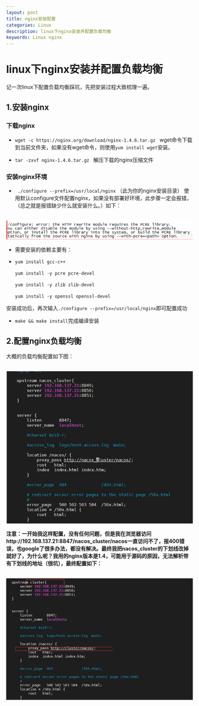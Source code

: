 ```yaml
---
layout: post
title: nginx安装配置
categories: Linux
description: linux下nginx安装并配置负载均衡
keywords: Linux nginx
---
```


# linux下nginx安装并配置负载均衡

   

记一次linux下配置负载均衡踩坑，先把安装过程大致梳理一遍。

## 1.安装nginx 
### 下载nginx   
- `wget -c https://nginx.org/download/nginx-1.4.6.tar.gz ` 
wget命令下载到当前文件夹，如果没有wget命令，则使用`yum install wget`安装。

- `tar -zxvf nginx-1.4.6.tar.gz `
解压下载的nginx压缩文件
### 安装nginx环境  
- ` ./configure --prefix=/usr/local/nginx` （此为你的nginx安装目录）
使用默认configure文件配置nginx，如果没有部署好环境，此步骤一定会报错，（总之就是报错缺少什么就安装什么。）如下：

&nbsp; ![](/images/posts/linux/nginx1.png)  

- 需要安装的依赖主要有： 
- 
    `yum install gcc-c++ `
    
    `yum install -y pcre pcre-devel `
    
    `yum install -y zlib zlib-devel `
    
    `yum install -y openssl openssl-devel`

安装成功后，再次输入`./configure --prefix=/usr/local/nginx`即可配置成功

- `make && make install`完成编译安装  

## 2.配置nginx负载均衡 
大概的负载均衡配置如下图：  

&nbsp; ![](/images/posts/linux/nginx2.png) 

**注意：一开始我这样配置，没有任何问题，但是我在浏览器访问http://192.168.137.21:8847/nacos_cluster/nacos一直访问不了，报400错误，也google了很多办法，都没有解决。最终我把nacos_cluster的下划线改掉就好了，为什么呢？我用的nginx版本是1.4，可能用于源码的原因，无法解析带有下划线的地址（很坑），最终配置如下：** 
 
&nbsp; ![](/images/posts/linux/nginx3.png) 

